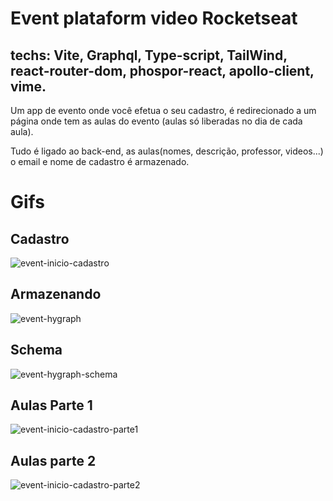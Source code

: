 # Event plataform video Rocketseat
## techs: Vite, Graphql, Type-script, TailWind, react-router-dom, phospor-react, apollo-client, vime.
Um app de evento onde você efetua o seu cadastro, é redirecionado a um página onde tem as aulas do evento (aulas só liberadas no dia de cada aula).

Tudo é ligado ao back-end, as aulas(nomes, descrição, professor, videos...) o email e nome de cadastro é armazenado.

# Gifs

## Cadastro

![event-inicio-cadastro](https://user-images.githubusercontent.com/93022107/179362736-4c78999d-b402-488b-9f46-56f7fe3f06b2.gif)
## Armazenando

![event-hygraph](https://user-images.githubusercontent.com/93022107/179362744-4c8e1272-49b1-40b1-b64a-013e61c3675d.gif)
## Schema

![event-hygraph-schema](https://user-images.githubusercontent.com/93022107/179362747-7bf89384-7f3a-441b-b2a0-ba06aa458a13.gif)
## Aulas Parte 1

![event-inicio-cadastro-parte1](https://user-images.githubusercontent.com/93022107/179363263-bba208bc-2862-41ce-a7bd-1c38b031f6a0.gif)
## Aulas parte 2

![event-inicio-cadastro-parte2](https://user-images.githubusercontent.com/93022107/179363276-8a6f348f-4dd8-48f0-bab8-3ab5b7198b38.gif)
